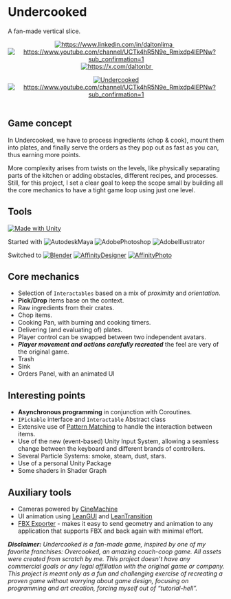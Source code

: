 # Undercooked

A fan-made vertical slice.

[//]: # (styles: for-the-badge, flat-square, social)
[//]: # (https://shields.io/badges/static-badge)
<div align="center">
  <a href="https://www.linkedin.com/in/daltonlima/">
    <img src="https://img.shields.io/badge/linkedin-%230077B5.svg?&style=for-the-badge&logo=linkedin&logoColor=white"  alt="https://www.linkedin.com/in/daltonlima"/>
  </a>&nbsp;&nbsp;

  <a href="https://www.youtube.com/channel/UCTk4hR5N9e_Rmixdp4lEPNw?sub_confirmation=1">
    <img src="https://img.shields.io/badge/YouTube-FF0000?style=for-the-badge&logo=youtube&logoColor=white"  alt="https://www.youtube.com/channel/UCTk4hR5N9e_Rmixdp4lEPNw?sub_confirmation=1"/>
  </a>&nbsp;&nbsp;

  <a href="https://x.com/daltonbr">
    <img src="https://img.shields.io/badge/X-000000?style=for-the-badge&logo=x&logoColor=white"  alt="https://x.com/daltonbr"/>
  </a>&nbsp;&nbsp;

  [![Undercooked](https://img.youtube.com/vi/oFFEIDPF9XE/0.jpg)](https://www.youtube.com/watch?v=oFFEIDPF9XE)
  <br>
  <a href="https://www.youtube.com/channel/UCTk4hR5N9e_Rmixdp4lEPNw?sub_confirmation=1">
  <img src="https://img.shields.io/youtube/channel/subscribers/UCTk4hR5N9e_Rmixdp4lEPNw?style=social"  alt="https://www.youtube.com/channel/UCTk4hR5N9e_Rmixdp4lEPNw?sub_confirmation=1"/>
  </a>&nbsp;&nbsp;

</div>

## Game concept

In Undercooked, we have to process ingredients (chop & cook), mount them into plates, and finally serve the orders as they pop out as fast as you can, thus earning more points.

More complexity arises from twists on the levels, like physically separating parts of the kitchen or adding obstacles, different recipes, and processes.
Still, for this project, I set a clear goal to keep the scope small by building all the core mechanics to have a tight game loop using just one level.

## Tools
[![Made with Unity](https://img.shields.io/badge/UNITY-2022.3.32f1-FFFFFF.svg?style=flat-square&logo=unity)](https://unity3d.com)

Started with
![AutodeskMaya](https://img.shields.io/badge/AutoDesk-Maya-37A5CC.svg?style=flat-square&logo=AutodeskMaya)
![AdobePhotoshop](https://img.shields.io/badge/Adobe-Photoshop-31A8FF.svg?style=flat-square&logo=AdobePhotoshop)
![AdobeIllustrator](https://img.shields.io/badge/Adobe-Illustrator-FF9A00.svg?style=flat-square&logo=AdobeIllustrator)

Switched to
[![Blender](https://img.shields.io/badge/Blender-🎨-E87D0D.svg?style=flat-square&logo=Blender)](https://www.blender.org/download/)
[![AffinityDesigner](https://img.shields.io/badge/Affinity-Designer-134881.svg?style=flat-square&logo=AffinityDesigner)](https://affinity.serif.com/)
[![AffinityPhoto](https://img.shields.io/badge/Affinity-Photo-4E3188.svg?style=flat-square&logo=AffinityPhoto)](https://affinity.serif.com/)

## Core mechanics

* Selection of `Interactables` based on a mix of _proximity_ and _orientation_.
* **Pick/Drop** items base on the context.
* Raw ingredients from their crates.
* Chop items.
* Cooking Pan, with burning and cooking timers.
* Delivering (and evaluating of) plates.
* Player control can be swapped between two independent avatars.
* **_Player movement and actions carefully recreated_** the feel are very of the original game.
* Trash
* Sink
* Orders Panel, with an animated UI

## Interesting points

* **Asynchronous programming** in conjunction with Coroutines.
* `IPickable` interface and `Interactable` Abstract class
* Extensive use of [Pattern Matching](https://docs.microsoft.com/en-us/dotnet/csharp/pattern-matching) to handle the interaction between items.
* Use of the new (event-based) Unity Input System, allowing a seamless change between the keyboard and different brands of controllers.
* Several Particle Systems: smoke, steam, dust, stars.
* Use of a personal Unity Package
* Some shaders in Shader Graph

## Auxiliary tools

* Cameras powered by [CineMachine](https://docs.unity3d.com/Packages/com.unity.cinemachine@2.6/manual/index.html)
* UI animation using [LeanGUI](http://carloswilkes.com/Documentation/LeanGUI) and [LeanTransition](http://carloswilkes.com/Documentation/LeanTransition)
* [FBX Exporter](https://docs.unity3d.com/Packages/com.unity.formats.fbx@2.0/manual/index.html) - makes it easy to send geometry and animation to any application that supports FBX and back again with minimal effort.

_**Disclaimer:** Undercooked is a fan-made game, inspired by one of my favorite franchises: Overcooked, an amazing couch-coop game.
All assets were created from scratch by me. This project doesn’t have any commercial goals or any legal affiliation with the original game or company.
This project is meant only as a fun and challenging exercise of recreating a proven game without worrying about game design, focusing on programming and art creation, forcing myself out of “tutorial-hell”._
